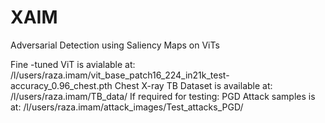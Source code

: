 # XAIM
Adversarial Detection using Saliency Maps on ViTs

Fine -tuned ViT is avialable at: /l/users/raza.imam/vit_base_patch16_224_in21k_test-accuracy_0.96_chest.pth
Chest X-ray TB Dataset is available at: /l/users/raza.imam/TB_data/
If required for testing: PGD Attack samples is at:  /l/users/raza.imam/attack_images/Test_attacks_PGD/
